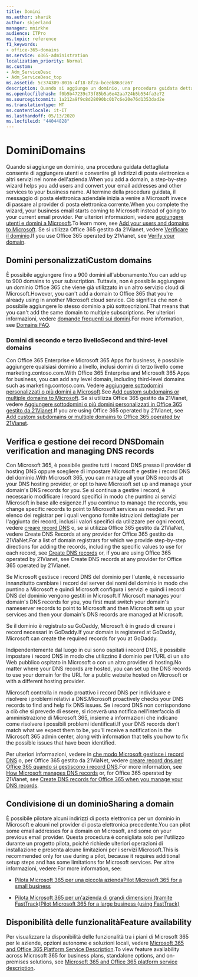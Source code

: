 ```yaml
---
title: Domini
ms.author: sharik
author: skjerland
manager: mnirkhe
audience: ITPro
ms.topic: reference
f1_keywords:
- office-365-domains
ms.service: o365-administration
localization_priority: Normal
ms.custom:
- Adm_ServiceDesc
- Adm_ServiceDesc_top
ms.assetid: 5c374309-8016-4f18-8f2a-bceeb863ca67
description: Quando si aggiunge un dominio, una procedura guidata dettagliata consente di aggiungere utenti e convertire gli indirizzi di posta elettronica e altri servizi nel nome dell'azienda. Al termine della procedura guidata, il messaggio di posta elettronica aziendale inizia a venire a Microsoft invece di passare al provider di posta elettronica corrente. Per ulteriori informazioni, vedere Aggiungere utenti e domini a Microsoft. Se si utilizza Office 365 gestito da 21Vianet, vedere Verificare il dominio.
ms.openlocfilehash: f0b5b47239c73f85b5a6e42aa724b5b554fa3e72
ms.sourcegitcommit: 1a212a9f9c8d28090bc0b7c6e20e76d1353dad2e
ms.translationtype: MT
ms.contentlocale: it-IT
ms.lasthandoff: 05/13/2020
ms.locfileid: "44044828"
---
```

# <a name="domains"></a><span data-ttu-id="8e9d9-106">Domini</span><span class="sxs-lookup"><span data-stu-id="8e9d9-106">Domains</span></span>

<span data-ttu-id="8e9d9-107">Quando si aggiunge un dominio, una procedura guidata dettagliata consente di aggiungere utenti e convertire gli indirizzi di posta elettronica e altri servizi nel nome dell'azienda.</span><span class="sxs-lookup"><span data-stu-id="8e9d9-107">When you add a domain, a step-by-step wizard helps you add users and convert your email addresses and other services to your business name.</span></span> <span data-ttu-id="8e9d9-108">Al termine della procedura guidata, il messaggio di posta elettronica aziendale inizia a venire a Microsoft invece di passare al provider di posta elettronica corrente.</span><span class="sxs-lookup"><span data-stu-id="8e9d9-108">When you complete the wizard, your business email starts coming to Microsoft instead of going to your current email provider.</span></span> <span data-ttu-id="8e9d9-109">Per ulteriori informazioni, vedere [aggiungere utenti e domini a Microsoft](https://support.office.com/article/6383f56d-3d09-4dcb-9b41-b5f5a5efd611).</span><span class="sxs-lookup"><span data-stu-id="8e9d9-109">To learn more, see [Add your users and domains to Microsoft](https://support.office.com/article/6383f56d-3d09-4dcb-9b41-b5f5a5efd611).</span></span> <span data-ttu-id="8e9d9-110">Se si utilizza Office 365 gestito da 21Vianet, vedere [Verificare il dominio](https://docs.microsoft.com/office365/admin/setup/add-domain).</span><span class="sxs-lookup"><span data-stu-id="8e9d9-110">If you use Office 365 operated by 21Vianet, see [Verify your domain](https://docs.microsoft.com/office365/admin/setup/add-domain).</span></span>
  
## <a name="custom-domains"></a><span data-ttu-id="8e9d9-111">Domini personalizzati</span><span class="sxs-lookup"><span data-stu-id="8e9d9-111">Custom domains</span></span>

<span data-ttu-id="8e9d9-112">È possibile aggiungere fino a 900 domini all'abbonamento.</span><span class="sxs-lookup"><span data-stu-id="8e9d9-112">You can add up to 900 domains to your subscription.</span></span> <span data-ttu-id="8e9d9-113">Tuttavia, non è possibile aggiungere un dominio Office 365 che viene già utilizzato in un altro servizio cloud di Microsoft.</span><span class="sxs-lookup"><span data-stu-id="8e9d9-113">However, you can't add a domain to Office 365 that you're already using in another Microsoft cloud service.</span></span> <span data-ttu-id="8e9d9-114">Ciò significa che non è possibile aggiungere lo stesso dominio a più sottoscrizioni.</span><span class="sxs-lookup"><span data-stu-id="8e9d9-114">That means that you can't add the same domain to multiple subscriptions.</span></span> <span data-ttu-id="8e9d9-115">Per ulteriori informazioni, vedere [domande frequenti sui domini](https://support.office.com/article/Domains-FAQ-1272bad0-4bd4-4796-8005-67d6fb3afc5a).</span><span class="sxs-lookup"><span data-stu-id="8e9d9-115">For more information, see [Domains FAQ](https://support.office.com/article/Domains-FAQ-1272bad0-4bd4-4796-8005-67d6fb3afc5a).</span></span>
  
### <a name="second-and-third-level-domains"></a><span data-ttu-id="8e9d9-116">Domini di secondo e terzo livello</span><span class="sxs-lookup"><span data-stu-id="8e9d9-116">Second and third-level domains</span></span>

<span data-ttu-id="8e9d9-117">Con Office 365 Enterprise e Microsoft 365 Apps for business, è possibile aggiungere qualsiasi dominio a livello, inclusi domini di terzo livello come marketing.contoso.com.</span><span class="sxs-lookup"><span data-stu-id="8e9d9-117">With Office 365 Enterprise and Microsoft 365 Apps for business, you can add any level domain, including third-level domains such as marketing.contoso.com.</span></span> <span data-ttu-id="8e9d9-118">Vedere [aggiungere sottodomini personalizzati o più domini a Microsoft](https://docs.microsoft.com/office365/admin/setup/domains-faq).</span><span class="sxs-lookup"><span data-stu-id="8e9d9-118">See [Add custom subdomains or multiple domains to Microsoft](https://docs.microsoft.com/office365/admin/setup/domains-faq).</span></span> <span data-ttu-id="8e9d9-119">Se si utilizza Office 365 gestito da 21Vianet, vedere [Aggiungere sottodomini o più domini personalizzati in Office 365 gestito da 21Vianet](https://docs.microsoft.com/office365/admin/setup/domains-faq).</span><span class="sxs-lookup"><span data-stu-id="8e9d9-119">If you are using Office 365 operated by 21Vianet, see [Add custom subdomains or multiple domains to Office 365 operated by 21Vianet](https://docs.microsoft.com/office365/admin/setup/domains-faq).</span></span>
  
## <a name="domain-verification-and-managing-dns-records"></a><span data-ttu-id="8e9d9-120">Verifica e gestione dei record DNS</span><span class="sxs-lookup"><span data-stu-id="8e9d9-120">Domain verification and managing DNS records</span></span>

<span data-ttu-id="8e9d9-121">Con Microsoft 365, è possibile gestire tutti i record DNS presso il provider di hosting DNS oppure scegliere di impostare Microsoft e gestire i record DNS del dominio.</span><span class="sxs-lookup"><span data-stu-id="8e9d9-121">With Microsoft 365, you can manage all your DNS records at your DNS hosting provider, or opt to have Microsoft set up and manage your domain's DNS records for you.</span></span> <span data-ttu-id="8e9d9-122">Se si continua a gestire i record, è necessario modificare i record specifici in modo che puntino ai servizi Microsoft in base alle esigenze.</span><span class="sxs-lookup"><span data-stu-id="8e9d9-122">If you continue to manage the records, you change specific records to point to Microsoft services as needed.</span></span> <span data-ttu-id="8e9d9-123">Per un elenco dei registrar per i quali vengono fornite istruzioni dettagliate per l'aggiunta dei record, inclusi i valori specifici da utilizzare per ogni record, vedere [creare record DNS](https://docs.microsoft.com/office365/admin/get-help-with-domains/create-dns-records-at-any-dns-hosting-provider) o, se si utilizza Office 365 gestito da 21ViaNet, vedere Create DNS Records at any provider for Office 365 gestito da 21ViaNet.</span><span class="sxs-lookup"><span data-stu-id="8e9d9-123">For a list of domain registrars for which we provide step-by-step directions for adding the records, including the specific values to use for each record, see [Create DNS records](https://docs.microsoft.com/office365/admin/get-help-with-domains/create-dns-records-at-any-dns-hosting-provider) or, if you are using Office 365 operated by 21Vianet, see Create DNS records at any provider for Office 365 operated by 21Vianet.</span></span> 
  
<span data-ttu-id="8e9d9-124">Se Microsoft gestisce i record DNS del dominio per l'utente, è necessario innanzitutto cambiare i record del server dei nomi del dominio in modo che puntino a Microsoft e quindi Microsoft configura i servizi e quindi i record DNS del dominio vengono gestiti in Microsoft.</span><span class="sxs-lookup"><span data-stu-id="8e9d9-124">If Microsoft manages your domain's DNS records for you, you first must switch your domain's nameserver records to point to Microsoft and then Microsoft sets up your services and then your domain's DNS records are managed at Microsoft.</span></span>
  
<span data-ttu-id="8e9d9-125">Se il dominio è registrato su GoDaddy, Microsoft è in grado di creare i record necessari in GoDaddy.</span><span class="sxs-lookup"><span data-stu-id="8e9d9-125">If your domain is registered at GoDaddy, Microsoft can create the required records for you at GoDaddy.</span></span> 
  
<span data-ttu-id="8e9d9-126">Indipendentemente dal luogo in cui sono ospitati i record DNS, è possibile impostare i record DNS in modo che utilizzino il dominio per l'URL di un sito Web pubblico ospitato in Microsoft o con un altro provider di hosting.</span><span class="sxs-lookup"><span data-stu-id="8e9d9-126">No matter where your DNS records are hosted, you can set up the DNS records to use your domain for the URL for a public website hosted on Microsoft or with a different hosting provider.</span></span> 
  
<span data-ttu-id="8e9d9-127">Microsoft controlla in modo proattivo i record DNS per individuare e risolvere i problemi relativi a DNS.</span><span class="sxs-lookup"><span data-stu-id="8e9d9-127">Microsoft proactively checks your DNS records to find and help fix DNS issues.</span></span> <span data-ttu-id="8e9d9-128">Se i record DNS non corrispondono a ciò che si prevede di essere, si riceverà una notifica nell'interfaccia di amministrazione di Microsoft 365, insieme a informazioni che indicano come risolvere i possibili problemi identificati.</span><span class="sxs-lookup"><span data-stu-id="8e9d9-128">If your DNS records don't match what we expect them to be, you'll receive a notification in the Microsoft 365 admin center, along with information that tells you how to fix the possible issues that have been identified.</span></span>
  
<span data-ttu-id="8e9d9-129">Per ulteriori informazioni, vedere in [che modo Microsoft gestisce i record DNS](https://docs.microsoft.com/office365/admin/setup/domains-faq) o, per Office 365 gestito da 21ViaNet, vedere [creare record dns per Office 365 quando si gestiscono i record DNS](https://docs.microsoft.com/office365/admin/services-in-china/create-dns-records-when-you-manage-your-dns-records).</span><span class="sxs-lookup"><span data-stu-id="8e9d9-129">For more information, see [How Microsoft manages DNS records](https://docs.microsoft.com/office365/admin/setup/domains-faq) or, for Office 365 operated by 21Vianet, see [Create DNS records for Office 365 when you manage your DNS records](https://docs.microsoft.com/office365/admin/services-in-china/create-dns-records-when-you-manage-your-dns-records).</span></span>
  
## <a name="sharing-a-domain"></a><span data-ttu-id="8e9d9-130">Condivisione di un dominio</span><span class="sxs-lookup"><span data-stu-id="8e9d9-130">Sharing a domain</span></span>

<span data-ttu-id="8e9d9-131">È possibile pilotare alcuni indirizzi di posta elettronica per un dominio in Microsoft e alcuni nel provider di posta elettronica precedente.</span><span class="sxs-lookup"><span data-stu-id="8e9d9-131">You can pilot some email addresses for a domain on Microsoft, and some on your previous email provider.</span></span> <span data-ttu-id="8e9d9-132">Questa procedura è consigliata solo per l'utilizzo durante un progetto pilota, poiché richiede ulteriori operazioni di installazione e presenta alcune limitazioni per i servizi Microsoft.</span><span class="sxs-lookup"><span data-stu-id="8e9d9-132">This is recommended only for use during a pilot, because it requires additional setup steps and has some limitations for Microsoft services.</span></span> <span data-ttu-id="8e9d9-133">Per altre informazioni, vedere:</span><span class="sxs-lookup"><span data-stu-id="8e9d9-133">For more information, see:</span></span>
  
- [<span data-ttu-id="8e9d9-134">Pilota Microsoft 365 per una piccola azienda</span><span class="sxs-lookup"><span data-stu-id="8e9d9-134">Pilot Microsoft 365 for a small business</span></span>](https://support.office.com/article/39cee536-6a03-40cf-b9c1-f301bb6001d7)
    
- [<span data-ttu-id="8e9d9-135">Pilota Microsoft 365 per un'azienda di grandi dimensioni (tramite FastTrack)</span><span class="sxs-lookup"><span data-stu-id="8e9d9-135">Pilot Microsoft 365 for a large business (using FastTrack)</span></span>](https://fasttrack.office.com/onboard)
    
## <a name="feature-availability"></a><span data-ttu-id="8e9d9-136">Disponibilità delle funzionalità</span><span class="sxs-lookup"><span data-stu-id="8e9d9-136">Feature availability</span></span>

<span data-ttu-id="8e9d9-137">Per visualizzare la disponibilità delle funzionalità tra i piani di Microsoft 365 per le aziende, opzioni autonome e soluzioni locali, vedere [Microsoft 365 and Office 365 Platform Service Description](office-365-platform-service-description.md).</span><span class="sxs-lookup"><span data-stu-id="8e9d9-137">To view feature availability across Microsoft 365 for business plans, standalone options, and on-premises solutions, see [Microsoft 365 and Office 365 platform service description](office-365-platform-service-description.md).</span></span>
  

